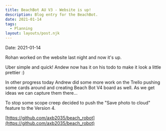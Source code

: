 ```yaml
---
title: BeachBot AU V3 - Website is up!
description: Blog entry for the BeachBot.
date: 2021-01-14
tags:
  - Planning
layout: layouts/post.njk
---
```

Date: 2021-01-14

Rohan worked on the website last night and now it's up.

Uber simple and quick! Andew now has it on his todo to make it look a little prettier :)

In other progress today Andrew did some more work on the Trello pushing some cards around and creating Beach Bot V4 board as well. As we get ideas we can capture them there...

To stop some scope creep decided to push the "Save photo to cloud" feature to the Version 4.

[https://github.com/axb2035/beach_robot](https://github.com/axb2035/beach_robot)



